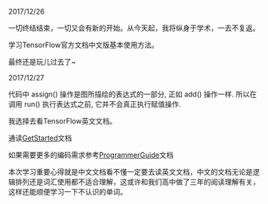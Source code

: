 2017/12/26 

一切终结结束，一切又会有新的开始。从今天起，我将纵身于学术，一去不复返。

学习TensorFlow官方文档中文版基本使用方法。

最终还是玩儿过去了~

2017/12/27

代码中 assign() 操作是图所描绘的表达式的一部分, 正如 add() 操作一样. 所以在调用 run() 执行表达式之前, 它并不会真正执行赋值操作.

我选择去看TensorFlow英文文档。

通读[GetStarted](https://www.tensorflow.org/get_started/get_started)文档

如果需要更多的编码需求参考[ProgrammerGuide](https://www.tensorflow.org/programmers_guide)文档

本次学习重要心得就是中文文档看不懂一定要去读英文文档，中文的文档无论是逻辑排列还是词汇使用都不适合理解，这或许和我们高中做了三年的阅读理解有关，这样还能顺便学习一下不认识的单词。